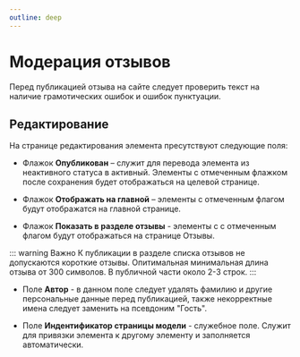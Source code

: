```yaml
---
outline: deep
---
```

# Модерация отзывов

Перед публикацией отзыва на сайте следует проверить текст на наличие грамотических ошибок и ошибок пунктуации.

## Редактирование

На странице редактирования элемента пресутствуют следующие поля:

- Флажок **Опубликован** – служит для перевода элемента из неактивного статуса в активный. Элементы с отмеченным флажком после сохранения будет отображаться на целевой странице.

- Флажок **Отображать на главной** – элементы с отмеченным флагом будут отображатся на главной странице.

- Флажок **Показать в разделе отзывы** - элементы с с отмеченным флагом будут отображаться на странице Отзывы.

::: warning Важно
К публикации в разделе списка отзывов не допускаются короткие отзывы. Опитимальная минимальная длина отзыва от 300 символов. В публичной части около 2-3 строк.
:::

- Поле **Автор** - в данном поле следует удалять фамилию и другие персональные данные перед публикацией, также некорректные имена следует заменить на псевдоним "Гость".

- Поле **Индентификатор страницы модели** - служебное поле. Служит для привязки элемента к другому элементу и заполняется автоматически.